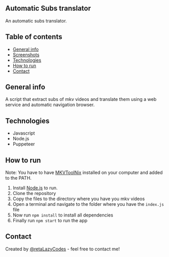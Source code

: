 ## Automatic Subs translator

An automatic subs translator.

## Table of contents

- [General info](#general-info)
- [Screenshots](#screenshots)
- [Technologies](#technologies)
- [How to run](#how-to-run)
- [Contact](#contact)

## General info

A script that extract subs of mkv videos and translate them using a web service and automatic navigation browser.

## Technologies

- Javascript
- Node.js
- Puppeteer

## How to run

Note: You have to have [MKVToolNix](https://mkvtoolnix.download/downloads.html) installed on your computer and added to the PATH.

1. Install [Node.js](https://nodejs.org/) to run.
2. Clone the repository
3. Copy the files to the directory where you have you mkv videos
4. Open a terminal and navigate to the folder where you have the ```index.js``` file
5. Now run ```npm install``` to install all dependencies
6. Finally run ```npm start``` to run the app

## Contact

Created by [@retaLazyCodes](https://github.com/retaLazyCodes) - feel free to contact me!